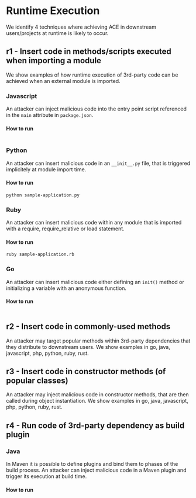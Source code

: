 # Runtime Execution

We identify 4 techniques where achieving ACE in downstream users/projects at
runtime is likely to occur.



## r1 - Insert code in methods/scripts executed when importing a module

We show examples of how runtime execution of 3rd-party code can be achieved
when an external module is imported.

### Javascript

An attacker can inject malicious code into the entry point script referenced in
the `main` attribute in `package.json`.


#### How to run

```
```

### Python

An attacker can insert malicious code in an `__init__.py` file, that is
triggered implicitely at module import time.

#### How to run

```
python sample-application.py
```

### Ruby

An attacker can insert malicious code within any module that is imported
with a require, require_relative or load statement.

#### How to run

```
ruby sample-application.rb 
```

### Go

An attacker can insert malicious code either defining an `init()` method or
initializing a variable with an anonymous function.

#### How to run

```
```


## r2 - Insert code in commonly-used methods

An attacker may target popular methods within 3rd-party dependencies that they
distribute to downstream users.
We show examples in go, java, javascript, php, python, ruby, rust.



## r3 - Insert code in constructor methods (of popular classes)

An attacker may inject malicious code in constructor methods, that are then
called during object instantiation.
We show examples in go, java, javascript, php, python, ruby, rust.



## r4 - Run code of 3rd-party dependency as build plugin

### Java

In Maven it is possible to define plugins and bind them to phases of the build
process.
An attacker can inject malicious code in a Maven plugin and trigger its
execution at build time.

#### How to run

```
```
